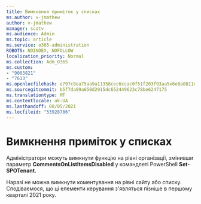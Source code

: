 ```yaml
---
title: Вимкнення приміток у списках
ms.author: v-jmathew
author: v-jmathew
manager: scotv
ms.audience: Admin
ms.topic: article
ms.service: o365-administration
ROBOTS: NOINDEX, NOFOLLOW
localization_priority: Normal
ms.collection: Adm_O365
ms.custom:
- "9003821"
- "7613"
ms.openlocfilehash: e797c8ea75aa9a11358cec6ccac0f51f203f93aa5e6e0a0811ec50178c914b20
ms.sourcegitcommit: b5f7da89a650d2915dc652449623c78be6247175
ms.translationtype: MT
ms.contentlocale: uk-UA
ms.lasthandoff: 08/05/2021
ms.locfileid: "53928786"
---
```

# <a name="disable-comments-on-lists"></a>Вимкнення приміток у списках

Адміністратори можуть вимкнути функцію на рівні організації, змінивши параметр **CommentsOnListItemsDisabled** у командлеті PowerShell **Set-SPOTenant.**

Наразі не можна вимкнути коментування на рівні сайту або списку. Сподіваємося, що ці елементи керування з'являться пізніше в першому кварталі 2021 року.
